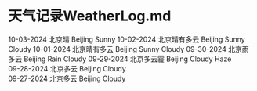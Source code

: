 # 天气记录WeatherLog.md  
  
10-03-2024 北京晴 Beijing Sunny
10-02-2024 北京晴有多云 Beijing Sunny Cloudy
10-01-2024 北京晴有多云 Beijing Sunny Cloudy
09-30-2024 北京雨多云 Beijing Rain Cloudy
09-29-2024 北京多云霾 Beijing Cloudy Haze  
09-28-2024 北京多云 Beijing Cloudy  
09-27-2024 北京多云 Beijing Cloudy  
